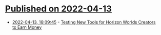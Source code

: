 # [Published on 2022-04-13](index.md)

* [2022-04-13, 16:09:45](https://news.ycombinator.com/item?id=31016412) - [Testing New Tools for Horizon Worlds Creators to Earn Money](https://about.fb.com/news/2022/04/testing-creator-monetization-horizon-worlds/)
